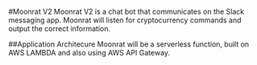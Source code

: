 #Moonrat V2
Moonrat V2 is a chat bot that communicates on the Slack messaging app.
Moonrat will listen for cryptocurrency commands and output the correct information.

##Application Architecure
Moonrat will be a serverless function, built on AWS LAMBDA and also using AWS API Gateway.